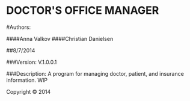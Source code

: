 DOCTOR'S OFFICE MANAGER
==================================

#Authors:

####Anna Valkov
####Christian Danielsen

##8/7/2014

###Version:
V.1.0.0.1

###Description: A program for managing doctor, patient, and insurance information. WIP

Copyright © 2014
